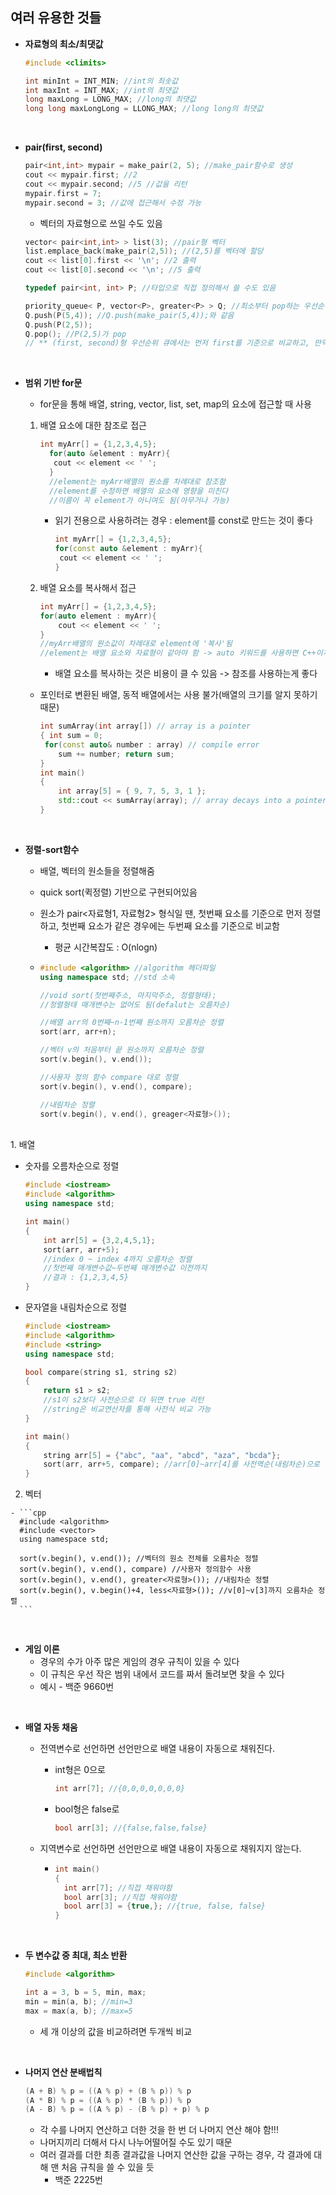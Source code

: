 ## 여러 유용한 것들

- **자료형의 최소/최댓값**
  
  ```cpp
  #include <climits>

  int minInt = INT_MIN; //int의 최솟값
  int maxInt = INT_MAX; //int의 최댓값
  long maxLong = LONG_MAX; //long의 최댓값
  long long maxLongLong = LLONG_MAX; //long long의 최댓값
  ```
  

<br>

- **pair(first, second)**

  ```c++
  pair<int,int> mypair = make_pair(2, 5); //make_pair함수로 생성
  cout << mypair.first; //2
  cout << mypair.second; //5 //값을 리턴
  mypair.first = 7;
  mypair.second = 3; //값에 접근해서 수정 가능
  ```

  - 벡터의 자료형으로 쓰일 수도 있음

  ```cpp
  vector< pair<int,int> > list(3); //pair형 벡터
  list.emplace_back(make_pair(2,5)); //(2,5)를 벡터에 할당
  cout << list[0].first << '\n'; //2 출력
  cout << list[0].second << '\n'; //5 출력
  ```

  ```cpp
  typedef pair<int, int> P; //타입으로 직접 정의해서 쓸 수도 있음
  
  priority_queue< P, vector<P>, greater<P> > Q; //최소부터 pop하는 우선순위 큐
  Q.push(P(5,4)); //Q.push(make_pair(5,4));와 같음
  Q.push(P(2,5));
  Q.pop(); //P(2,5)가 pop
  // ** (first, second)형 우선순위 큐에서는 먼저 first를 기준으로 비교하고, 만약 first가 같은 경우에는 second를 비교함 **
  ```

  <br>

- **범위 기반 for문**

  - for문을 통해 배열, string, vector, list, set, map의 요소에 접근할 때 사용

  1. 배열 요소에 대한 참조로 접근

     ```cpp
     int myArr[] = {1,2,3,4,5};
       for(auto &element : myArr){
       	cout << element << ' ';
       }
       //element는 myArr배열의 원소를 차례대로 참조함
       //element를 수정하면 배열의 요소에 영향을 미친다
       //이름이 꼭 element가 아니여도 됨(아무거나 가능)
     ```

     - 읽기 전용으로 사용하려는 경우 : element를 const로 만드는 것이 좋다

       ```cpp
       int myArr[] = {1,2,3,4,5};
       for(const auto &element : myArr){
       	cout << element << ' ';
       }
       ```

  2. 배열 요소를 복사해서 접근

     ```cpp
     int myArr[] = {1,2,3,4,5};
     for(auto element : myArr){ 
         cout << element << ' ';
     }
     //myArr배열의 원소값이 차례대로 element에 '복사'됨
     //element는 배열 요소와 자료형이 같아야 함 -> auto 키워드를 사용하면 C++이자동으로 자료형을 추론함
     ```

     - 배열 요소를 복사하는 것은 비용이 클 수 있음 -> 참조를 사용하는게 좋다

  - 포인터로 변환된 배열, 동적 배열에서는 사용 불가(배열의 크기를 알지 못하기 때문)

    ```cpp
    int sumArray(int array[]) // array is a pointer
    { int sum = 0; 
     for(const auto& number : array) // compile error
        sum += number; return sum; 
    }
    int main() 
    { 
        int array[5] = { 9, 7, 5, 3, 1 };
        std::cout << sumArray(array); // array decays into a pointer here  
    }
    ```


<br>

- **정렬-sort함수**

  - 배열, 벡터의 원소들을 정렬해줌

  - quick sort(퀵정렬) 기반으로 구현되어있음

  - 원소가 pair<자료형1, 자료형2> 형식일 땐, 첫번째 요소를 기준으로 먼저 정렬하고, 첫번째 요소가 같은 경우에는 두번째 요소를 기준으로 비교함

    - 평균 시간복잡도 : O(nlogn)
  
  - ```cpp
    #include <algorithm> //algorithm 헤더파일
    using namespace std; //std 소속
    
    //void sort(첫번째주소, 마지막주소, 정렬형태);
    //정렬형태 매개변수는 없어도 됨(defalut는 오름차순)
    
    //배열 arr의 0번째~n-1번째 원소까지 오름차순 정렬
    sort(arr, arr+n);
    
    //벡터 v의 처음부터 끝 원소까지 오름차순 정렬
    sort(v.begin(), v.end());
    
    //사용자 정의 함수 compare 대로 정렬
    sort(v.begin(), v.end(), compare);
    
    //내림차순 정렬
    sort(v.begin(), v.end(), greager<자료형>());
    ```
<br>
   1. 배열

   - 숫자를 오름차순으로 정렬
  
      ```cpp
      #include <iostream>
      #include <algorithm>
      using namespace std;
      
      int main()
      {
          int arr[5] = {3,2,4,5,1};
          sort(arr, arr+5); 
          //index 0 ~ index 4까지 오름차순 정렬
          //첫번째 매개변수값~두번째 매개변수값 이전까지
          //결과 : {1,2,3,4,5}
      }
      ```

   - 문자열을 내림차순으로 정렬
  
      ```cpp
      #include <iostream>
      #include <algorithm>
      #include <string>
      using namespace std;
      
      bool compare(string s1, string s2)
      {
          return s1 > s2; 
          //s1이 s2보다 사전순으로 더 뒤면 true 리턴
          //string은 비교연산자를 통해 사전식 비교 가능
      }
      
      int main()
      {
          string arr[5] = {"abc", "aa", "abcd", "aza", "bcda"};
          sort(arr, arr+5, compare); //arr[0]~arr[4]를 사전역순(내림차순)으로 정렬
      }
      ```

   2. 벡터
  
    - ```cpp
      #include <algorithm>
      #include <vector>
      using namespace std;
      
      sort(v.begin(), v.end()); //벡터의 원소 전체를 오름차순 정렬
      sort(v.begin(), v.end(), compare) //사용자 정의함수 사용
      sort(v.begin(), v.end(), greater<자료형>()); //내림차순 정렬
      sort(v.begin(), v.begin()+4, less<자료형>()); //v[0]~v[3]까지 오름차순 정렬
      ```
  

<br>

- **게임 이론**
  - 경우의 수가 아주 많은 게임의 경우 규칙이 있을 수 있다
  - 이 규칙은 우선 작은 범위 내에서 코드를 짜서 돌려보면 찾을 수 있다
  - 예시 - 백준 9660번

<br>

- **배열 자동 채움**

  - 전역변수로 선언하면 선언만으로 배열 내용이 자동으로 채워진다.

    - int형은 0으로

      ```c++
      int arr[7]; //{0,0,0,0,0,0,0}
      ```

    - bool형은 false로

      ```c++
      bool arr[3]; //{false,false,false}
      ```

  - 지역변수로 선언하면 선언만으로 배열 내용이 자동으로 채워지지 않는다.

    - ```c++
      int main()
      {
        int arr[7]; //직접 채워야함
        bool arr[3]; //직접 채워야함
        bool arr[3] = {true,}; //{true, false, false}
      }
      ```

<br>

- **두 변수값 중 최대, 최소 반환**

  ```cpp
  #include <algorithm>

  int a = 3, b = 5, min, max;
  min = min(a, b); //min=3
  max = max(a, b); //max=5
  ```
  - 세 개 이상의 값을 비교하려면 두개씩 비교

<br>

- **나머지 연산 분배법칙**

  ```cpp
  (A + B) % p = ((A % p) + (B % p)) % p
  (A * B) % p = ((A % p) * (B % p)) % p
  (A - B) % p = ((A % p) - (B % p) + p) % p
  ```
  - 각 수를 나머지 연산하고 더한 것을 한 번 더 나머지 연산 해야 함!!!
  - 나머지끼리 더해서 다시 나누어떨어질 수도 있기 때문
  - 여러 결과를 더한 최종 결과값을 나머지 연산한 값을 구하는 경우, 각 결과에 대해 맨 처음 규칙을 쓸 수 있을 듯
    - 백준 2225번
